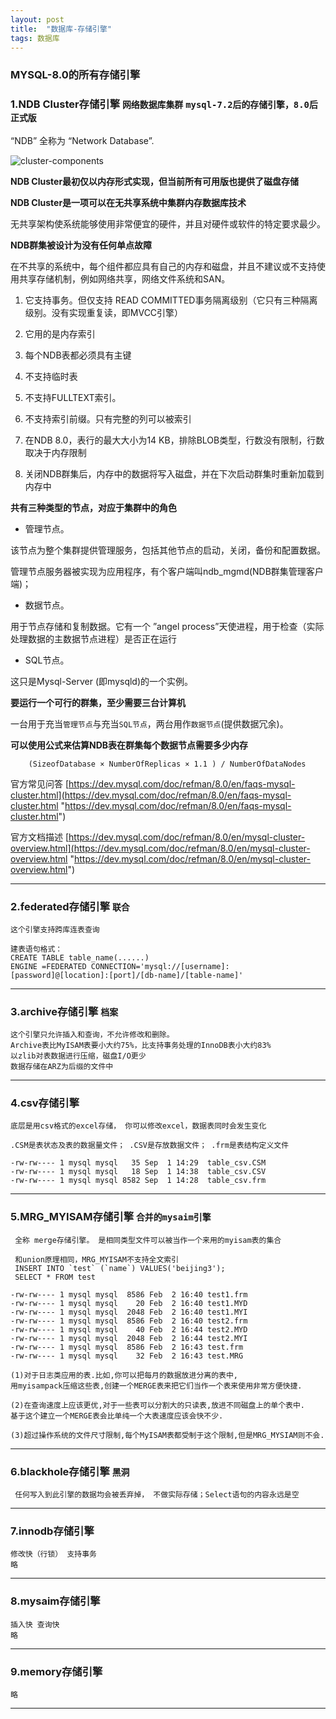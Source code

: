 ```yaml
---
layout: post
title:  "数据库-存储引擎"
tags: 数据库
---
```


### MYSQL-8.0的所有存储引擎


### 1.NDB Cluster存储引擎 `网络数据库集群` `mysql-7.2后的存储引擎，8.0后正式版`

“NDB” 全称为 “Network Database”.

![cluster-components](../../../images/postimg/cluster-components-1.png)

**NDB Cluster最初仅以内存形式实现，但当前所有可用版也提供了磁盘存储**

**NDB Cluster是一项可以在无共享系统中集群内存数据库技术**

无共享架构使系统能够使用非常便宜的硬件，并且对硬件或软件的特定要求最少。

**NDB群集被设计为没有任何单点故障**

在不共享的系统中，每个组件都应具有自己的内存和磁盘，并且不建议或不支持使用共享存储机制，例如网络共享，网络文件系统和SAN。

1. 它支持事务。但仅支持 READ COMMITTED事务隔离级别（它只有三种隔离级别。没有实现重复读，即MVCC引擎）

2. 它用的是内存索引

3. 每个NDB表都必须具有主键

4. 不支持临时表

5. 不支持FULLTEXT索引。

6. 不支持索引前缀。只有完整的列可以被索引

7. 在NDB 8.0，表行的最大大小为14 KB，排除BLOB类型，行数没有限制，行数取决于内存限制

8. 关闭NDB群集后，内存中的数据将写入磁盘，并在下次启动群集时重新加载到内存中

**共有三种类型的节点，对应于集群中的角色**

- 管理节点。  

该节点为整个集群提供管理服务，包括其他节点的启动，关闭，备份和配置数据。
            
管理节点服务器被实现为应用程序，有个客户端叫ndb_mgmd(NDB群集管理客户端)；
            
- 数据节点。  

用于节点存储和复制数据。它有一个 ”angel process”天使进程，用于检查（实际处理数据的主数据节点进程）是否正在运行

- SQL节点。  

这只是Mysql-Server (即mysqld)的一个实例。


**要运行一个可行的群集，至少需要三台计算机**

一台用于充当`管理节点`与充当`SQL节点`，两台用作`数据节点`(提供数据冗余)。

**可以使用公式来估算NDB表在群集每个数据节点需要多少内存**

        (SizeofDatabase × NumberOfReplicas × 1.1 ) / NumberOfDataNodes
    
官方常见问答
[https://dev.mysql.com/doc/refman/8.0/en/faqs-mysql-cluster.html](https://dev.mysql.com/doc/refman/8.0/en/faqs-mysql-cluster.html "https://dev.mysql.com/doc/refman/8.0/en/faqs-mysql-cluster.html")

官方文档描述
[https://dev.mysql.com/doc/refman/8.0/en/mysql-cluster-overview.html](https://dev.mysql.com/doc/refman/8.0/en/mysql-cluster-overview.html "https://dev.mysql.com/doc/refman/8.0/en/mysql-cluster-overview.html")


 ---
 
### 2.federated存储引擎 `联合`

    
    这个引擎支持跨库连表查询
    
    建表语句格式：
    CREATE TABLE table_name(......) 
    ENGINE =FEDERATED CONNECTION='mysql://[username]:[password]@[location]:[port]/[db-name]/[table-name]'
 
 ---
   
### 3.archive存储引擎 `档案`

    
    这个引擎只允许插入和查询，不允许修改和删除。
    Archive表比MyISAM表要小大约75%，比支持事务处理的InnoDB表小大约83%
    以zlib对表数据进行压缩，磁盘I/O更少
    数据存储在ARZ为后缀的文件中
 
 ---
   
### 4.csv存储引擎


    底层是用csv格式的excel存储， 你可以修改excel，数据表同时会发生变化
    
    .CSM是表状态及表的数据量文件； .CSV是存放数据文件； .frm是表结构定义文件

    -rw-rw---- 1 mysql mysql   35 Sep  1 14:29  table_csv.CSM  
    -rw-rw---- 1 mysql mysql   18 Sep  1 14:38  table_csv.CSV  
    -rw-rw---- 1 mysql mysql 8582 Sep  1 14:28  table_csv.frm

 ---

### 5.MRG_MYISAM存储引擎 `合并的mysaim引擎`
    
     
     全称 merge存储引擎。 是相同类型文件可以被当作一个来用的myisam表的集合
    
     和union原理相同，MRG_MYISAM不支持全文索引
     INSERT INTO `test` (`name`) VALUES('beijing3'); 
     SELECT * FROM test
    
    -rw-rw---- 1 mysql mysql  8586 Feb  2 16:40 test1.frm
    -rw-rw---- 1 mysql mysql    20 Feb  2 16:40 test1.MYD
    -rw-rw---- 1 mysql mysql  2048 Feb  2 16:40 test1.MYI
    -rw-rw---- 1 mysql mysql  8586 Feb  2 16:40 test2.frm
    -rw-rw---- 1 mysql mysql    40 Feb  2 16:44 test2.MYD
    -rw-rw---- 1 mysql mysql  2048 Feb  2 16:44 test2.MYI
    -rw-rw---- 1 mysql mysql  8586 Feb  2 16:43 test.frm
    -rw-rw---- 1 mysql mysql    32 Feb  2 16:43 test.MRG
    
    (1)对于日志类应用的表.比如,你可以把每月的数据放进分离的表中,
    用myisampack压缩这些表,创建一个MERGE表来把它们当作一个表来使用非常方便快捷.
    
    (2)在查询速度上应该更优,对于一些表可以分割大的只读表,放进不同磁盘上的单个表中.
    基于这个建立一个MERGE表会比单纯一个大表速度应该会快不少.
    
    (3)超过操作系统的文件尺寸限制,每个MyISAM表都受制于这个限制,但是MRG_MYSIAM则不会.
 
 ---
   
        
### 6.blackhole存储引擎 `黑洞`
    
     
     任何写入到此引擎的数据均会被丢弃掉， 不做实际存储；Select语句的内容永远是空

 ---

### 7.innodb存储引擎

    
    修改快（行锁） 支持事务
    略

 ---

### 8.mysaim存储引擎

    
    插入快 查询快
    略
    
 ---

### 9.memory存储引擎

    略

 ---
